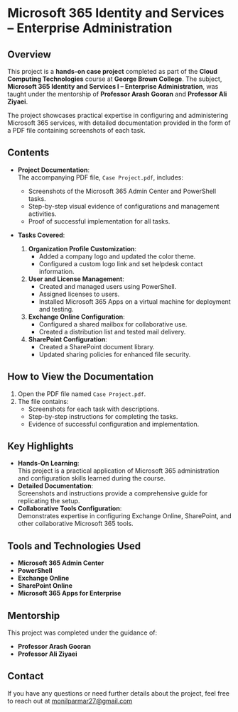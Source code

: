 # Microsoft 365 Identity and Services – Enterprise Administration

## Overview
This project is a **hands-on case project** completed as part of the **Cloud Computing Technologies** course at **George Brown College**. The subject, **Microsoft 365 Identity and Services I – Enterprise Administration**, was taught under the mentorship of **Professor Arash Gooran** and **Professor Ali Ziyaei**. 

The project showcases practical expertise in configuring and administering Microsoft 365 services, with detailed documentation provided in the form of a PDF file containing screenshots of each task.

## Contents
- **Project Documentation**:  
  The accompanying PDF file, `Case Project.pdf`, includes:
  - Screenshots of the Microsoft 365 Admin Center and PowerShell tasks.
  - Step-by-step visual evidence of configurations and management activities.
  - Proof of successful implementation for all tasks.

- **Tasks Covered**:
  1. **Organization Profile Customization**:
     - Added a company logo and updated the color theme.
     - Configured a custom logo link and set helpdesk contact information.
  2. **User and License Management**:
     - Created and managed users using PowerShell.
     - Assigned licenses to users.
     - Installed Microsoft 365 Apps on a virtual machine for deployment and testing.
  3. **Exchange Online Configuration**:
     - Configured a shared mailbox for collaborative use.
     - Created a distribution list and tested mail delivery.
  4. **SharePoint Configuration**:
     - Created a SharePoint document library.
     - Updated sharing policies for enhanced file security.

## How to View the Documentation
1. Open the PDF file named `Case Project.pdf`.
2. The file contains:
   - Screenshots for each task with descriptions.
   - Step-by-step instructions for completing the tasks.
   - Evidence of successful configuration and implementation.

## Key Highlights
- **Hands-On Learning**:  
  This project is a practical application of Microsoft 365 administration and configuration skills learned during the course. 
- **Detailed Documentation**:  
  Screenshots and instructions provide a comprehensive guide for replicating the setup.
- **Collaborative Tools Configuration**:  
  Demonstrates expertise in configuring Exchange Online, SharePoint, and other collaborative Microsoft 365 tools.

## Tools and Technologies Used
- **Microsoft 365 Admin Center**
- **PowerShell**
- **Exchange Online**
- **SharePoint Online**
- **Microsoft 365 Apps for Enterprise**

## Mentorship
This project was completed under the guidance of:
- **Professor Arash Gooran**
- **Professor Ali Ziyaei**

## Contact
If you have any questions or need further details about the project, feel free to reach out at monilparmar27@gmail.com
